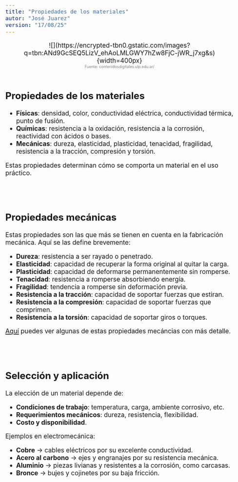 ```yaml
---
title: "Propiedades de los materiales"
autor: "José Juarez"
version: "17/08/25"
---
```


<span hidden>Local path of the file: "H:/im/dmec4/lessons/"</span>
<span hidden>Local path of images: "H:/im/dmec4/lessons/_i/"</span>

<span hidden>Image</span>
   <center>![](https://encrypted-tbn0.gstatic.com/images?q=tbn:ANd9GcSEQ5LizV_ehAoLMLGWY7hZw8FjC-jWR_j7xg&s){width=400px}</center>
   <center><span class="grey3 size60">Fuente: contenidosdigitales.ulp.edu.ar/</span></center>


<br>


## Propiedades de los materiales

* **Físicas**: densidad, color, conductividad eléctrica, conductividad térmica, punto de fusión.
* **Químicas**: resistencia a la oxidación, resistencia a la corrosión, reactividad con ácidos o bases.
* **Mecánicas**: dureza, elasticidad, plasticidad, tenacidad, fragilidad, resistencia a la tracción, compresión y torsión.

Estas propiedades determinan cómo se comporta un material en el uso práctico.


<br><br>


## Propiedades mecánicas

Estas propiedades son las que más se tienen en cuenta en la fabricación mecánica. Aquí se las define brevemente:

* **Dureza**: resistencia a ser rayado o penetrado.
* **Elasticidad**: capacidad de recuperar la forma original al quitar la carga.
* **Plasticidad**: capacidad de deformarse permanentemente sin romperse.
* **Tenacidad**: resistencia a romperse absorbiendo energía.
* **Fragilidad**: tendencia a romperse sin deformación previa.
* **Resistencia a la tracción**: capacidad de soportar fuerzas que estiran.
* **Resistencia a la compresión**: capacidad de soportar fuerzas que comprimen.
* **Resistencia a la torsión**: capacidad de soportar giros o torques.

[Aquí](https://www.youtube.com/watch?v=DbyY9VGXfWY) puedes ver algunas de estas propiedades mecáncias con más detalle.


<br><br>


## Selección y aplicación

La elección de un material depende de:

* **Condiciones de trabajo**: temperatura, carga, ambiente corrosivo, etc.
* **Requerimientos mecánicos**: dureza, resistencia, flexibilidad.
* **Costo y disponibilidad**.

Ejemplos en electromecánica:

* **Cobre** → cables eléctricos por su excelente conductividad.
* **Acero al carbono** → ejes y engranajes por su resistencia mecánica.
* **Aluminio** → piezas livianas y resistentes a la corrosión, como carcasas.
* **Bronce** → bujes y cojinetes por su baja fricción.


<!-- HTML style definitions -->
<style>
/* Colors */
.grey1 {color: #b3b3b3;} /* my light-grey */
.grey2 {color: #999999;} /* my middle-grey */
.grey3 {color: #808080;} /* my dark-grey */
.blue1 {color: #6495ed;} /* nvim blue */
.blue2 {color: #276cdf;} /* Andrew Ng Blue */
.sky1 {color: #7dbed8;} /* nvim sky */
.sky2 {color: #27a2db;}   /* my sky */
.green {color: #81b524;} /* my green */
.red1 {color: #ec5469;} /* my coral-red */
.red2 {color: #f44336;} /* my red */
.rose {color: #ec9998:} /* nvim rose */
.gold {color: #df9d43;} /* Andrew Ng gold */
.orange1 {color: #fda556;} /* nvim orange */
.orange2 {color: #ff9505;} /*Andrew Ng orange */
.purple1 {color: #ff40ff;} /* Andrew Ng purple */
.purple2 {color: #d164d7;} /* Andrew Ng purple */
/* Font Size */
.size90 {font-size: 0.9em;}
.size85 {font-size: 0.85em;}
.size80 {font-size: 0.8em;}
.size70 {font-size: 0.7em;}
.size60 {font-size: 0.6em;}
.size50 {font-size: 0.5em;}
/* Document General Font Size */
body {font-size: 1.3em;}
</style>
<!-- Use <span> inline and <div> with several lines --->
